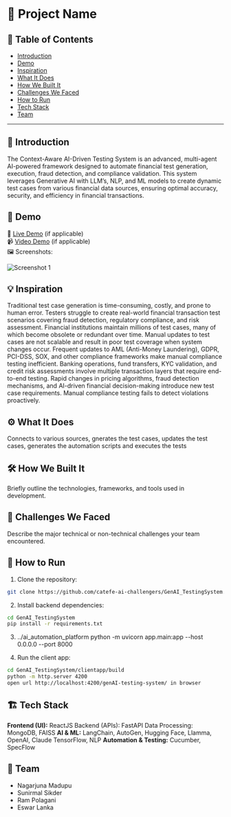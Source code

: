 # 🚀 Project Name

## 📌 Table of Contents
- [Introduction](#introduction)
- [Demo](#demo)
- [Inspiration](#inspiration)
- [What It Does](#what-it-does)
- [How We Built It](#how-we-built-it)
- [Challenges We Faced](#challenges-we-faced)
- [How to Run](#how-to-run)
- [Tech Stack](#tech-stack)
- [Team](#team)

---
## 🎯 Introduction
The Context-Aware AI-Driven Testing System is an advanced, multi-agent AI-powered framework designed to automate financial test generation, execution, fraud detection, and compliance validation. This system leverages Generative AI with LLM’s, NLP, and ML models to create dynamic test cases from various financial data sources, ensuring optimal accuracy, security, and efficiency in financial transactions.
## 🎥 Demo
🔗 [Live Demo](#) (if applicable)  
📹 [Video Demo](#) (if applicable)  
🖼️ Screenshots:

![Screenshot 1](link-to-image)

## 💡 Inspiration
Traditional test case generation is time-consuming, costly, and prone to human error. Testers struggle to create real-world financial transaction test scenarios covering fraud detection, regulatory compliance, and
risk assessment. Financial institutions maintain millions of test cases, many of which become obsolete or redundant over time. Manual updates to test cases are not scalable and result in poor test coverage when
system changes occur.
Frequent updates to AML (Anti-Money Laundering), GDPR, PCI-DSS, SOX, and other compliance frameworks make manual compliance testing inefficient. Banking operations, fund transfers, KYC validation, and credit risk assessments involve multiple transaction layers that require end-to-end testing. Rapid changes in pricing algorithms, fraud detection mechanisms, and AI-driven financial decision-making introduce new test case requirements. Manual compliance testing fails to detect violations proactively.

## ⚙️ What It Does
Connects to various sources, gnerates the test cases, updates the test cases, generates the automation scripts and executes the tests 
## 🛠️ How We Built It
Briefly outline the technologies, frameworks, and tools used in development.

## 🚧 Challenges We Faced
Describe the major technical or non-technical challenges your team encountered.

## 🏃 How to Run
1. Clone the repository:
```bash
git clone https://github.com/catefe-ai-challengers/GenAI_TestingSystem.git
```

2. Install backend dependencies:
```bash
cd GenAI_TestingSystem
pip install -r requirements.txt
```

3. ../ai_automation_platform
python -m uvicorn app.main:app --host 0.0.0.0 --port 8000

4. Run the client app:
```bash
cd GenAI_TestingSystem/clientapp/build
python -m http.server 4200
open url http://localhost:4200/genAI-testing-system/ in browser
```


## 🏗️ Tech Stack
**Frontend (UI):** ReactJS Backend (APIs): FastAPI Data Processing: MongoDB, FAISS
**AI & ML:** LangChain, AutoGen, Hugging Face, Llamma, OpenAI, Claude TensorFlow, NLP
**Automation & Testing:** Cucumber, SpecFlow

## 👥 Team
-  Nagarjuna Madupu
-  Sunirmal Sikder
-  Ram Polagani
-  Eswar Lanka
